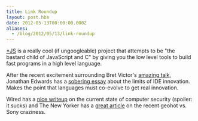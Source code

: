 ```yaml
---
title: Link Roundup
layout: post.hbs
date: 2012-05-13T00:00:00.000Z
aliases:
  - /blog/2012/05/13/link-roundup
---
```


[\*JS][stjs] is a really cool (if ungoogleable) project that attempts
to be "the bastard child of JavaScript and C" by giving you the low
level tools to build fast programs in a high level language.

After the recent excitement surrounding Bret Victor's
[amazing talk][invent], Jonathan Edwards has a [sobering essay][ide]
about the limits of IDE innovation. Makes the point that languages
must co-evolve to get real innovation.

Wired has a [nice writeup][hacked] on the current state of computer security
(spoiler: it sucks) and
The New Yorker has a [great article][geohotz] on the recent geohot vs. Sony
craziness.

[stjs]: http://mbebenita.github.com/Mvm/ "*JS"
[invent]: http://vimeo.com/36579366 "Inventing on Principle"

[ide]: http://alarmingdevelopment.org/?p=680 "An IDE is not enough"

[shutdown]: http://arstechnica.com/tech-policy/2012/05/government-asks-when-can-we-shut-down-wireless-service/ "Can the Government Shutdown Wireless?"
[hacked]: http://www.wired.com/threatlevel/2012/05/everyone-hacked/all/1 "Everyone Has Been Hacked"
[geohotz]: http://www.newyorker.com/reporting/2012/05/07/120507fa_fact_kushner?currentPage=all "Machine Politics"
